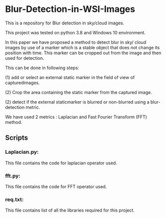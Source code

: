# Blur-Detection-in-WSI-Images
This is a repository for Blur detection in sky/cloud images.

This project was tested on python 3.8 and Windows 10 environment.

In this paper we have proposed a method to detect blur in sky/ cloud images by use of a marker which is a stable object that does not change its position with time. 
This marker can be cropped out from the image and then used for detection.

This can be done in following steps:

(1) add or select an external static marker in the field of view of capturedimages.

(2) Crop the area containing the static marker from the captured image.

(2) detect if the external staticmarker is blurred or non-blurred using a blur-detection metric.

We have used 2 metrics : Laplacian and Fast Fourier Transform (FFT) method.

## Scripts

### Laplacian.py:
This file contains the code for laplacian operator used.

### fft.py:
This file contains the code for FFT operator used.

### req.txt:
This file contains list of all the libraries required for this project.


